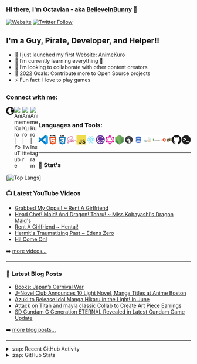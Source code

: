### Hi there, I'm Octavian - aka [BelieveInBunny][website] 👋 

[![Website](https://img.shields.io/badge/AnimeKuro.Org-UP-yellow?style=for-the-badge&logo=appveyor)](https://animekuro.org)
[![Twitter Follow](https://img.shields.io/twitter/follow/cRightsOrg?color=1DA1F2&logo=twitter&style=for-the-badge)](https://twitter.com/intent/follow?original_referer=https%3A%2F%2Fgithub.com%2FBelieveInBunny&screen_name=cRightsOrg)

## I'm a Guy, Pirate, Developer, and Helper!!

- 🔭 I just launched my first Website: [AnimeKuro](https://animekuro.org/)
- 🌱 I’m currently learning everything 🤣
- 👯 I’m looking to collaborate with other content creators
- 🥅 2022 Goals: Contribute more to Open Source projects
- ⚡ Fun fact: I love to play games

### Connect with me:

[<img align="left" alt="animekuro.org" width="22px" src="https://raw.githubusercontent.com/iconic/open-iconic/master/svg/globe.svg" />][website]
[<img align="left" alt="AnimeKuro | YouTube" width="22px" src="https://cdn.jsdelivr.net/npm/simple-icons@v3/icons/youtube.svg" />][youtube]
[<img align="left" alt="AnimeKuro | Twitter" width="22px" src="https://cdn.jsdelivr.net/npm/simple-icons@v3/icons/twitter.svg" />][twitter]
[<img align="left" alt="AnimeKuro | Instagram" width="22px" src="https://cdn.jsdelivr.net/npm/simple-icons@v3/icons/instagram.svg" />][instagram]

<br />

### Languages and Tools:

<img align="left" alt="Visual Studio Code" width="26px" src="https://raw.githubusercontent.com/github/explore/80688e429a7d4ef2fca1e82350fe8e3517d3494d/topics/visual-studio-code/visual-studio-code.png" />
<img align="left" alt="HTML5" width="26px" src="https://raw.githubusercontent.com/github/explore/80688e429a7d4ef2fca1e82350fe8e3517d3494d/topics/html/html.png" />
<img align="left" alt="CSS3" width="26px" src="https://raw.githubusercontent.com/github/explore/80688e429a7d4ef2fca1e82350fe8e3517d3494d/topics/css/css.png" />
<img align="left" alt="Sass" width="26px" src="https://raw.githubusercontent.com/github/explore/80688e429a7d4ef2fca1e82350fe8e3517d3494d/topics/sass/sass.png" />
<img align="left" alt="JavaScript" width="26px" src="https://raw.githubusercontent.com/github/explore/80688e429a7d4ef2fca1e82350fe8e3517d3494d/topics/javascript/javascript.png" />
<img align="left" alt="React" width="26px" src="https://raw.githubusercontent.com/github/explore/80688e429a7d4ef2fca1e82350fe8e3517d3494d/topics/react/react.png" />
<img align="left" alt="Gatsby" width="26px" src="https://raw.githubusercontent.com/github/explore/e94815998e4e0713912fed477a1f346ec04c3da2/topics/gatsby/gatsby.png" />
<img align="left" alt="GraphQL" width="26px" src="https://raw.githubusercontent.com/github/explore/80688e429a7d4ef2fca1e82350fe8e3517d3494d/topics/graphql/graphql.png" />
<img align="left" alt="Node.js" width="26px" src="https://raw.githubusercontent.com/github/explore/80688e429a7d4ef2fca1e82350fe8e3517d3494d/topics/nodejs/nodejs.png" />
<img align="left" alt="Deno" width="26px" src="https://raw.githubusercontent.com/github/explore/361e2821e2dea67711cde99c9c40ed357061cf27/topics/deno/deno.png" />
<img align="left" alt="SQL" width="26px" src="https://raw.githubusercontent.com/github/explore/80688e429a7d4ef2fca1e82350fe8e3517d3494d/topics/sql/sql.png" />
<img align="left" alt="MySQL" width="26px" src="https://raw.githubusercontent.com/github/explore/80688e429a7d4ef2fca1e82350fe8e3517d3494d/topics/mysql/mysql.png" />
<img align="left" alt="MongoDB" width="26px" src="https://raw.githubusercontent.com/github/explore/80688e429a7d4ef2fca1e82350fe8e3517d3494d/topics/mongodb/mongodb.png" />
<img align="left" alt="Git" width="26px" src="https://raw.githubusercontent.com/github/explore/80688e429a7d4ef2fca1e82350fe8e3517d3494d/topics/git/git.png" />
<img align="left" alt="GitHub" width="26px" src="https://raw.githubusercontent.com/github/explore/78df643247d429f6cc873026c0622819ad797942/topics/github/github.png" />
<img align="left" alt="Terminal" width="26px" src="https://raw.githubusercontent.com/github/explore/80688e429a7d4ef2fca1e82350fe8e3517d3494d/topics/terminal/terminal.png" />

<br />
<br />

---

### 🤖 Stat's
[![Top Langs](https://github-readme-stats.vercel.app/api/top-langs/?username=BelieveInBunny&layout=compact)]



### 📺 Latest YouTube Videos

<!-- YOUTUBE:START -->
- [Grabbed My Oppai! ~ Rent A Girlfriend](https://www.youtube.com/watch?v=kwKFxLMl6r4)
- [Head Chef! Maid! And Dragon! Tohru! ~ Miss Kobayashi&#39;s Dragon Maid&#39;s](https://www.youtube.com/watch?v=NmZYiRrpz_M)
- [Rent A Girlfriend ~ Hentai!](https://www.youtube.com/watch?v=Bwa0yviG_Ws)
- [Hermit&#39;s Traumatizing Past ~ Edens Zero](https://www.youtube.com/watch?v=hZUyhM-7e2E)
- [Hi! Come On!](https://www.youtube.com/watch?v=sUz1VyCWw2M)
<!-- YOUTUBE:END -->

➡️ [more videos...](https://www.youtube.com/c/AnimeSubNetwork)

---

### 📕 Latest Blog Posts

<!-- BLOG-POST-LIST:START -->
- [Books: Japan’s Carnival War](https://otakupal.com/books-japans-carnival-war/)
- [J-Novel Club Announces 10 Light Novel, Manga Titles at Anime Boston](https://otakupal.com/j-novel-club-announces-10-light-novel-manga-titles-at-anime-boston/)
- [Azuki to Release Idol Manga Hikaru in the Light! In June](https://otakupal.com/azuki-to-release-idol-manga-hikaru-in-the-light-in-june/)
- [Attack on Titan and mayla classic Collab to Create Art Piece Earrings](https://otakupal.com/attack-on-titan-and-mayla-classic-collab-to-create-art-piece-earrings/)
- [SD Gundam G Generation ETERNAL Revealed in Latest Gundam Game Update](https://otakupal.com/sd-gundam-g-generation-eternal-revealed-in-latest-gundam-game-update/)
<!-- BLOG-POST-LIST:END -->

➡️ [more blog posts...](https://otakupal.com)

---

<details>
  <summary>:zap: Recent GitHub Activity</summary>
  
<!--START_SECTION:activity-->
1. ❌ Closed PR [#58](https://github.com/torrust/torrust/pull/58) in [torrust/torrust](https://github.com/torrust/torrust)
2. 🗣 Commented on [#58](https://github.com/torrust/torrust/issues/58) in [torrust/torrust](https://github.com/torrust/torrust)
3. ❌ Closed PR [#1](https://github.com/Piracy-Wiki/Toruro/pull/1) in [Piracy-Wiki/Toruro](https://github.com/Piracy-Wiki/Toruro)
4. 💪 Opened PR [#1](https://github.com/Piracy-Wiki/Toruro/pull/1) in [Piracy-Wiki/Toruro](https://github.com/Piracy-Wiki/Toruro)
5. 🗣 Commented on [#58](https://github.com/torrust/torrust/issues/58) in [torrust/torrust](https://github.com/torrust/torrust)
<!--END_SECTION:activity-->

</details>

<details>
  <summary>:zap: GitHub Stats</summary>

![BelieveInBunny's GitHub stats](https://github-readme-stats.vercel.app/api?username=BelieveInBunny&show_icons=true&bg_color=DEG,2d2d2d,2d2d2d&title_color=Ffffff&text_color=Ffbb00&icon_color=Ffbb00)

</details>

[website]: https://animekuro.org
[twitter]: https://twitter.com/AnimeSubin
[youtube]: https://youtube.com/AnimeSubNetwork
[instagram]: https://instagram.com/officialanimesub
